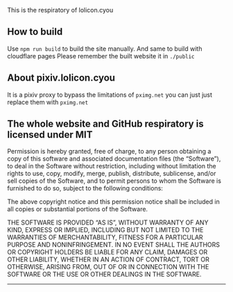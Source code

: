 This is the respiratory of lolicon.cyou
## How to build
Use ``` npm run build ``` to build the site manually.
And same to build with cloudflare pages
Please remember the built website it in  ``` ./public ```
## About pixiv.lolicon.cyou
It is a pixiv proxy to bypass the limitations of  ``` pximg.net ``` you can just just replace them with ``` pximg.net ```

The whole website and GitHub respiratory is licensed under MIT
 ---
 
 Permission is hereby granted, free of charge, to any person obtaining a copy of this software and associated documentation files (the “Software”), to deal in the Software without restriction, including without limitation the rights to use, copy, modify, merge, publish, distribute, sublicense, and/or sell copies of the Software, and to permit persons to whom the Software is furnished to do so, subject to the following conditions:

The above copyright notice and this permission notice shall be included in all copies or substantial portions of the Software.

THE SOFTWARE IS PROVIDED “AS IS”, WITHOUT WARRANTY OF ANY KIND, EXPRESS OR IMPLIED, INCLUDING BUT NOT LIMITED TO THE WARRANTIES OF MERCHANTABILITY, FITNESS FOR A PARTICULAR PURPOSE AND NONINFRINGEMENT. IN NO EVENT SHALL THE AUTHORS OR COPYRIGHT HOLDERS BE LIABLE FOR ANY CLAIM, DAMAGES OR OTHER LIABILITY, WHETHER IN AN ACTION OF CONTRACT, TORT OR OTHERWISE, ARISING FROM, OUT OF OR IN CONNECTION WITH THE SOFTWARE OR THE USE OR OTHER DEALINGS IN THE SOFTWARE.

 ---